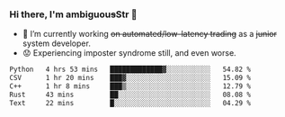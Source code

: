 ### Hi there, I'm ambiguou~~s~~Str 👋

<!--
**ambiguoustexture/ambiguoustexture** is a ✨ _special_ ✨ repository because its `README.md` (this file) appears on your GitHub profile.

Here are some ideas to get you started:
-->
- 🔭 I’m currently working ~~on automated/low-latency trading~~ as a ~~junior~~ system developer.
- :worried: Experiencing imposter syndrome still, and even worse.

<!--START_SECTION:waka-->

```txt
Python   4 hrs 53 mins   █████████████▓░░░░░░░░░░░   54.82 %
CSV      1 hr 20 mins    ███▓░░░░░░░░░░░░░░░░░░░░░   15.09 %
C++      1 hr 8 mins     ███▒░░░░░░░░░░░░░░░░░░░░░   12.79 %
Rust     43 mins         ██░░░░░░░░░░░░░░░░░░░░░░░   08.08 %
Text     22 mins         █░░░░░░░░░░░░░░░░░░░░░░░░   04.29 %
```

<!--END_SECTION:waka-->
